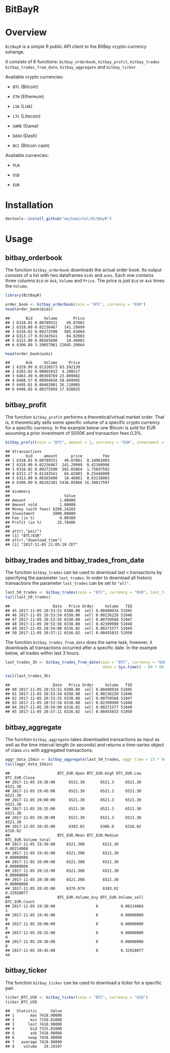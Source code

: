 BitBayR
================

Overview
========

`BitBayR` is a simple R public API client to the BitBay crypto-currency exhange.

It consists of 6 functions: `bitbay_orderbook`, `bitbay_profit`, `bitbay_trades` `bitbay_trades_from_date`, `bitbay_aggregate` and `bitbay_ticker`

Available crypto currencies:

-   `BTC` (Bitcoin)

-   `ETH` (Ethereum)

-   `LSK` (Lisk)

-   `LTC` (Litecoin)

-   `GAME` (Game)

-   `DASH` (Dash)

-   `BCC` (Bitcoin cash)

Available currencies:

-   `PLN`

-   `USD`

-   `EUR`

Installation
============

``` r
devtools::install_github("majkamichal/BitBayR")
```

Usage
=====

bitbay\_orderbook
-----------------

The function `bitbay_orderbook` downloads the actual order book. Its output consists of a list with two dataframes `bids` and `asks`. Each one contains three columns `Bid` or `Ask`, `Volume` and `Price`. The price is just `Bid` or `Ask` times the `Volume`.

``` r
library(BitBayR)

order_book <- bitbay_orderbook(coin = "BTC", currency = "EUR")
head(order_book$bids)
```

    ##       Bid     Volume       Price
    ## 1 6318.01 0.00789331    49.87001
    ## 2 6318.00 0.02236467   141.29999
    ## 3 6316.02 0.09272590   585.65864
    ## 4 6313.17 0.01343541    84.82003
    ## 5 6313.00 0.00165690    10.46001
    ## 6 6306.89 3.59057961 22645.39064

``` r
head(order_book$asks)
```

    ##       Ask     Volume     Price
    ## 1 6329.99 0.01320573 83.592139
    ## 2 6383.02 0.00065933  4.208517
    ## 3 6463.49 0.00369769 23.899982
    ## 4 6488.57 0.00894650 58.049992
    ## 5 6495.01 0.00402001 26.110005
    ## 6 6496.65 0.00275958 17.928025

bitbay\_profit
--------------

The function `bitbay_profit` performs a theoretical/virtual market order. That is, it theoretically sells some specific volume of a specific crypto currency for a specific currency. In the example below one Bitcoin is sold for EUR assuming a prior investment of 5000€ and transaction fees 0.3%.

``` r
bitbay_profit(coin = "BTC", amount = 1, currency = "EUR", investment = 5000, fee = 0.003)
```

    ## $transactions
    ##       bid     amount      price         fee
    ## 1 6318.01 0.00789331   49.87001  0.14961003
    ## 2 6318.00 0.02236467  141.29999  0.42389996
    ## 3 6316.02 0.09272590  585.65864  1.75697592
    ## 4 6313.17 0.01343541   84.82003  0.25446008
    ## 5 6313.00 0.00165690   10.46001  0.03138003
    ## 6 6306.89 0.86192381 5436.05866 16.30817597
    ## 
    ## $summary
    ##                        Value
    ## Amount               1.00000
    ## Amount sold          1.00000
    ## Money (with fees) 6289.24283
    ## Investment        5000.00000
    ## Fee (in %)           0.00300
    ## Profit (in %)       25.78486
    ## 
    ## attr(,"pair")
    ## [1] "BTC/EUR"
    ## attr(,"download_time")
    ## [1] "2017-11-05 21:05:10 CET"

bitbay\_trades and bitbay\_trades\_from\_date
---------------------------------------------

The function `bitbay_trades` can be used to download last `n` transactions by specifying the parameter `last_trades`. In order to download all historic transactions the parameter `last_trades` can be set to `"all"`.

``` r
last_50_trades <- bitbay_trades(coin = "BTC", currency = "EUR", last_trades = 50)
tail(last_50_trades)
```

    ##                   Date   Price Order     Volume   TID
    ## 45 2017-11-05 20:53:51 6380.00  sell 0.00400934 51045
    ## 46 2017-11-05 20:53:54 6350.00  sell 0.00236220 51046
    ## 47 2017-11-05 20:53:55 6330.00  sell 0.00759568 51047
    ## 48 2017-11-05 20:53:56 6330.00  sell 0.02399990 51048
    ## 49 2017-11-05 20:54:00 6316.02  sell 0.00271577 51049
    ## 50 2017-11-05 20:57:11 6316.02  sell 0.00455833 51050

The function `bitbay_trades_from_date` does the same task, however, it downloads all transactions occurred after a specific date. In the example below, all trades within last 3 hours.

``` r
last_trades_3h <- bitbay_trades_from_date(coin = "BTC", currency = "EUR", 
                                           date = Sys.time() - 60 * 60 * 3)
```

``` r
tail(last_trades_3h)
```

    ##                   Date   Price Order     Volume   TID
    ## 80 2017-11-05 20:53:51 6380.00  sell 0.00400934 51045
    ## 81 2017-11-05 20:53:54 6350.00  sell 0.00236220 51046
    ## 82 2017-11-05 20:53:55 6330.00  sell 0.00759568 51047
    ## 83 2017-11-05 20:53:56 6330.00  sell 0.02399990 51048
    ## 84 2017-11-05 20:54:00 6316.02  sell 0.00271577 51049
    ## 85 2017-11-05 20:57:11 6316.02  sell 0.00455833 51050

bitbay\_aggregate
-----------------

The function `bitbay_aggregate` takes downloaded transactions as input as well as the time interval length (in seconds) and returns a time-series object of class `xts` with aggregated transactions.

``` r
aggr_data_15min <- bitbay_aggregate(last_50_trades, aggr_time = 15 * 60)
tail(aggr_data_15min)
```

    ##                     BTC_EUR.Open BTC_EUR.High BTC_EUR.Low BTC_EUR.Close
    ## 2017-11-05 19:30:00      6521.30       6521.3     6521.30       6521.30
    ## 2017-11-05 19:45:00      6521.30       6521.3     6521.30       6521.30
    ## 2017-11-05 20:00:00      6521.30       6521.3     6521.30       6521.30
    ## 2017-11-05 20:15:00      6521.30       6521.3     6521.30       6521.30
    ## 2017-11-05 20:30:00      6521.30       6521.3     6521.30       6521.30
    ## 2017-11-05 20:45:00      6383.02       6386.0     6316.02       6316.02
    ##                     BTC_EUR.Mean BTC_EUR.Median BTC_EUR.Volume_total
    ## 2017-11-05 19:30:00     6521.300        6521.30           0.00214068
    ## 2017-11-05 19:45:00     6521.300        6521.30           0.00000000
    ## 2017-11-05 20:00:00     6521.300        6521.30           0.00000000
    ## 2017-11-05 20:15:00     6521.300        6521.30           0.00000000
    ## 2017-11-05 20:30:00     6521.300        6521.30           0.00000000
    ## 2017-11-05 20:45:00     6376.679        6383.02           0.32928077
    ##                     BTC_EUR.Volume_buy BTC_EUR.Volume_sell BTC_EUR.Count
    ## 2017-11-05 19:30:00                  0          0.00214068             1
    ## 2017-11-05 19:45:00                  0          0.00000000             0
    ## 2017-11-05 20:00:00                  0          0.00000000             0
    ## 2017-11-05 20:15:00                  0          0.00000000             0
    ## 2017-11-05 20:30:00                  0          0.00000000             0
    ## 2017-11-05 20:45:00                  0          0.32928077            44

bitbay\_ticker
--------------

The function `bitbay_ticker` can be used to download a ticker for a specific pair.

``` r
ticker_BTC_USD <- bitbay_ticker(coin = "BTC", currency = "USD")
ticker_BTC_USD
```

    ##   Statistic      Value
    ## 1       max 7418.99000
    ## 2       min 7150.01000
    ## 3      last 7418.98000
    ## 4       bid 7315.01000
    ## 5       ask 7418.98000
    ## 6      vwap 7418.98000
    ## 7   average 7418.98000
    ## 8    volume   19.19197
